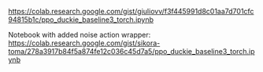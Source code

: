 https://colab.research.google.com/gist/giuliovv/f3f445991d8c01aa7d701cfc94815b1c/ppo_duckie_baseline3_torch.ipynb

Notebook with added noise action wrapper:
https://colab.research.google.com/gist/sikora-toma/278a3917b84f5a874fe12c036c45d7a5/ppo_duckie_baseline3_torch.ipynb
